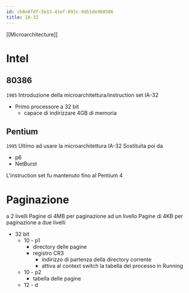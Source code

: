 ```yaml
---
id: cb8e8fdf-5b13-41ef-892c-0db1de960586
title: IA-32
---
```


[[Microarchitecture]]

# Intel

## 80386

`1985` Introduzione della microarchitettura/instruction set IA-32

- Primo processore a 32 bit
  - capace di indirizzare 4GB di memoria

## Pentium

`1995` Ultimo ad usare la microarchitettura IA-32 Sostituita poi da

- p6
- NetBurst

L'instruction set fu mantenuto fino al Pentium 4

# Paginazione

a 2 livelli Pagine di 4MB per paginazione ad un livello Pagine di 4KB per paginazione a due livelli

- 32 bit
  - 10 - p1
    - directory delle pagine
    - registro CR3
      - indirizzo di partenza della directory corrente
      - attiva al context switch la tabella del processo in Running
  - 10 - p2
    - tabella delle pagine
  - 12 - d
